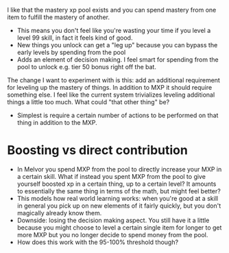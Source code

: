 
I like that the mastery xp pool exists and you can spend mastery from one item to fulfill the mastery of another.
* This means you don't feel like you're wasting your time if you level a level 99 skill, in fact it feels kind of good.
* New things you unlock can get a "leg up" because you can bypass the early levels by spending from the pool
* Adds an element of decision making. I feel smart for spending from the pool to unlock e.g. tier 50 bonus right off the bat.

The change I want to experiment with is this: add an additional requirement for leveling up the mastery of things. In addition to MXP it should require something else. I feel like the current system trivializes leveling additional things a little too much. What could "that other thing" be?
* Simplest is require a certain number of actions to be performed on that thing in addition to the MXP. 


# Boosting vs direct contribution
* In Melvor you spend MXP from the pool to directly increase your MXP in a certain skill. What if instead you spent MXP from the pool to give yourself boosted xp in a certain thing, up to a certain level? It amounts to essentially the same thing in terms of the math, but might feel better?
* This models how real world learning works: when you're good at a skill in general you pick up on new elements of it fairly quickly, but you don't magically already know them.
* Downside: losing the decision making aspect. You still have it a little because you might choose to level a certain single item for longer to get more MXP but you no longer decide to spend money from the pool. 
* How does this work with the 95-100% threshold though?